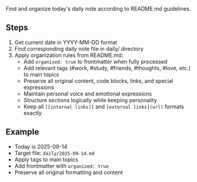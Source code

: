 Find and organize today's daily note according to README.md guidelines.

## Steps
1. Get current date in YYYY-MM-DD format
2. Find corresponding daily note file in daily/ directory
3. Apply organization rules from README.md:
   - Add `organized: true` to frontmatter when fully processed
   - Add relevant tags (#work, #study, #friends, #thoughts, #love, etc.) to main topics
   - Preserve all original content, code blocks, links, and special expressions
   - Maintain personal voice and emotional expressions
   - Structure sections logically while keeping personality
   - Keep all `[[internal links]]` and `[external links](url)` formats exactly

## Example
- Today is 2025-09-14
- Target file: `daily/2025-09-14.md`
- Apply tags to main topics
- Add frontmatter with `organized: true`
- Preserve all original formatting and content